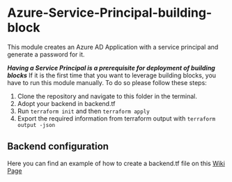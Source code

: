 # Azure-Service-Principal-building-block
   This module creates an Azure AD Application with a service principal and generate a password for it.
   
   ***Having a Service Principal is a prerequisite for deployment of building blocks***
If it is the first time that you want to leverage building blocks, you have to run this module manually.
To do so please follow these steps:
1. Clone the repository and navigate to this folder in the terminal.
2. Adopt your backend in backend.tf
3. Run ```terraform init``` and then ```terraform apply```
4. Export the required information from terraform output with ```terraform output -json```

## Backend configuration
Here you can find an example of how to create a backend.tf file on this [Wiki Page](https://github.com/meshcloud/building-blocks/wiki/%5BUser-Guide%5D-Setting-up-the-Backend-for-terraform-state#how-to-configure-backendtf-file-for-these-providers)